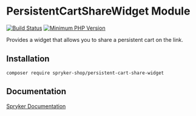 # PersistentCartShareWidget Module
[![Build Status](https://travis-ci.org/spryker-shop/persistent-cart-share-widget.svg)](https://travis-ci.org/spryker-shop/persistent-cart-share-widget)
[![Minimum PHP Version](https://img.shields.io/badge/php-%3E%3D%207.2-8892BF.svg)](https://php.net/)

Provides a widget that allows you to share a persistent cart on the link.

## Installation

```
composer require spryker-shop/persistent-cart-share-widget
```

## Documentation

[Spryker Documentation](https://documentation.spryker.com/module_guide/overview.htm)
